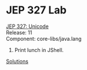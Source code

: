 # JEP 327 Lab
[JEP 327: Unicode](https://openjdk.java.net/jeps/327)<br>
Release: 11 <br>
Component: core-libs/java.lang

1. Print lunch in JShell.

[Solutions](SOLUTIONS.md)
